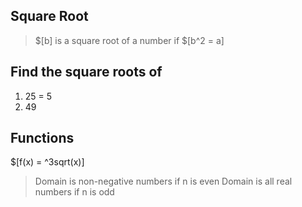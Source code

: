 ## Square Root
> $[b] is a square root of a number if $[b^2 = a]

## Find the square roots of
1. 25 = 5
2. 49

## Functions
$[f(x) = ^3sqrt(x)]
> Domain is non-negative numbers if n is even
> Domain is all real numbers if n is odd